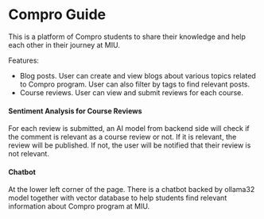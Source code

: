 # Compro Guide
This is a platform of Compro students to share their knowledge and help each other in their journey at MIU.

Features:
- Blog posts. User can create and view blogs about various topics related to Compro program. User can also filter by tags to find relevant posts.
- Course reviews. User can view and submit reviews for each course.

#### Sentiment Analysis for Course Reviews
For each review is submitted, an AI model from backend side will check if the comment is relevant as a course review or not. If it is relevant, the review will be published. If not, the user will be notified that their review is not relevant.

#### Chatbot

At the lower left corner of the page. There is a chatbot backed by ollama32 model together with vector database to help students find relevant information about Compro program at MIU.